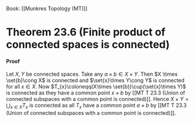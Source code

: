 Book: [[Munkres Topology (MT)]]
# Theorem 23.6 (Finite product of connected spaces is connected)
#### Proof
Let $X,Y$ be connected spaces.
Take any $a\times b\in X\times Y$.
Then $X \times \set{b}\cong X$ is connected and $\set{x}\times Y\cong Y$ is connected for all $x\in X$.
Now $T_{x}\coloneqq(X\times \set{b})\cup(\set{x}\times Y)$ is connected as they have a common point $x \times b$ by [[MT T 23.3 (Union of connected subspaces with a common point is connected)]].
Hence $\displaystyle X\times Y=\bigcup_{x\in X} T_{x}$ is connected as all $T_{x}$ have a common point $a\times b$ by [[MT T 23.3 (Union of connected subspaces with a common point is connected)]].
